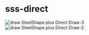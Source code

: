 # sss-direct  
![draw SteelShape plus Direct Draw-3](https://github.com/user-attachments/assets/3b6da02f-f46c-42a0-b6ad-f945ea0655fb)  
![draw SteelShape plus Direct Draw-2](https://github.com/user-attachments/assets/b6e5dd7b-e1dc-49a8-b98b-ebddbb3b4c97)  
